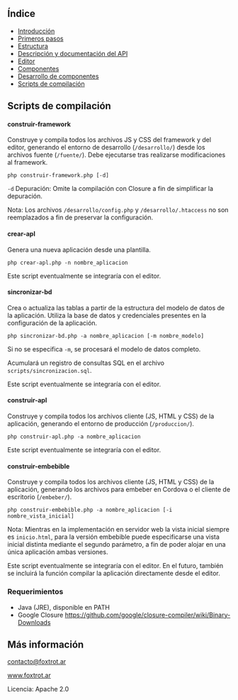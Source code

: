 ## Índice

- [Introducción](../README.md)
- [Primeros pasos](primeros-pasos.md)
- [Estructura](estructura.md)
- [Descripción y documentación del API](api.md)
- [Editor](editor.md)
- [Componentes](componentes.md)
- [Desarrollo de componentes](componentes-estructura.md)
- [Scripts de compilación](scripts.md)

## Scripts de compilación

#### construir-framework

Construye y compila todos los archivos JS y CSS del framework y del editor, generando el entorno de desarrollo (`/desarrollo/`) desde los archivos fuente (`/fuente/`). Debe ejecutarse tras realizarse modificaciones al framework.

    php construir-framework.php [-d]

`-d` Depuración: Omite la compilación con Closure a fin de simplificar la depuración.

Nota: Los archivos `/desarrollo/config.php` y `/desarrollo/.htaccess` no son reemplazados a fin de preservar la configuración.

#### crear-apl

Genera una nueva aplicación desde una plantilla.

    php crear-apl.php -n nombre_aplicacion

Este script eventualmente se integraría con el editor.

#### sincronizar-bd

Crea o actualiza las tablas a partir de la estructura del modelo de datos de la aplicación. Utiliza la base de datos y credenciales presentes en la configuración de la aplicación.

    php sincronizar-bd.php -a nombre_aplicacion [-m nombre_modelo]

Si no se especifica `-m`, se procesará el modelo de datos completo.

Acumulará un registro de consultas SQL en el archivo `scripts/sincronizacion.sql`.

Este script eventualmente se integraría con el editor.

#### construir-apl

Construye y compila todos los archivos cliente (JS, HTML y CSS) de la aplicación, generando el entorno de producción (`/produccion/`).

    php construir-apl.php -a nombre_aplicacion

Este script eventualmente se integraría con el editor.

#### construir-embebible

Construye y compila todos los archivos cliente (JS, HTML y CSS) de la aplicación, generando los archivos para embeber en Cordova o el cliente de escritorio (`/embeber/`).

    php construir-embebible.php -a nombre_aplicacion [-i nombre_vista_inicial]

Nota: Mientras en la implementación en servidor web la vista inicial siempre es `inicio.html`, para la versión embebible puede especificarse una vista inicial distinta mediante el segundo parámetro, a fin de poder alojar en una única aplicación ambas versiones.

Este script eventualmente se integraría con el editor. En el futuro, también se incluirá la función compilar la aplicación directamente desde el editor.

### Requerimientos

- Java (JRE), disponible en PATH
- Google Closure https://github.com/google/closure-compiler/wiki/Binary-Downloads

## Más información

contacto@foxtrot.ar

www.foxtrot.ar

Licencia: Apache 2.0
